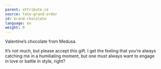 ```yaml
---
parent: attribute.ce
source: fate-grand-order
id: brand-chocolate
language: en
weight: 0
---
```


Valentine’s chocolate from Medusa.

It’s not much, but please accept this gift.
I get the feeling that you’re always catching me in a humiliating moment, but one must always want to engage in love or battle in style, right?
